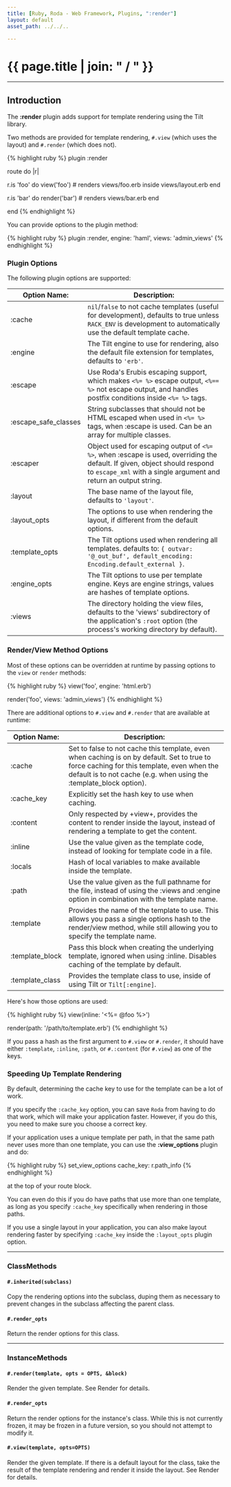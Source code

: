 ```yaml
---
title: [Ruby, Roda - Web Framework, Plugins, ":render"]
layout: default
asset_path: ../../..

---
```


# {{ page.title | join: " / " }}

---- 

## Introduction


The **:render** plugin adds support for template rendering using the Tilt library.  

Two methods are provided for template rendering, `#.view` (which uses the layout) and `#.render` (which does not).


{% highlight ruby %}
plugin :render

route do |r|
  
  r.is 'foo' do
    view('foo') # renders views/foo.erb inside views/layout.erb
  end

  r.is 'bar' do
    render('bar') # renders views/bar.erb
  end
  
end
{% endhighlight %}


You can provide options to the plugin method:


{% highlight ruby %}
  plugin :render, engine: 'haml', views: 'admin_views'
{% endhighlight %}


### Plugin Options

The following plugin options are supported:

| **Option Name:** | **Description:** |
| --- | --- |
| :cache                | `nil`/`false` to not cache templates (useful for development), defaults to true unless `RACK_ENV` is development to automatically use the default template cache. |
| :engine               | The Tilt engine to use for rendering, also the default file extension for templates, defaults to `'erb'`. |
| :escape               | Use Roda's Erubis escaping support, which makes `<%= %>` escape output, `<%== %>` not escape output, and handles postfix conditions inside `<%= %>` tags. |
| :escape_safe_classes  | String subclasses that should not be HTML escaped when used in `<%= %>` tags, when :escape is used. Can be an array for multiple classes. |
| :escaper              | Object used for escaping output of `<%= %>`, when :escape is used, overriding the default.  If given, object should respond to `escape_xml` with a single argument and return an output string. |
| :layout               | The base name of the layout file, defaults to `'layout'`. |
| :layout_opts          | The options to use when rendering the layout, if different from the default options. |
| :template_opts        | The Tilt options used when rendering all templates. defaults to: `{ outvar: '@_out_buf', default_encoding: Encoding.default_external }`. |
| :engine_opts          | The Tilt options to use per template engine.  Keys are engine strings, values are hashes of template options. |
| :views                | The directory holding the view files, defaults to the 'views' subdirectory of the application's `:root` option (the process's working directory by default). |


### Render/View Method Options

Most of these options can be overridden at runtime by passing options to the `view` or `render` methods:

{% highlight ruby %}
  view('foo', engine: 'html.erb')
  
  render('foo', views: 'admin_views')
{% endhighlight %}

There are additional options to `#.view` and `#.render` that are available at runtime:

| **Option Name:** | **Description:** |
| --- | --- |
| :cache          | Set to false to not cache this template, even when caching is on by default.  Set to true to force caching for this template, even when the default is to not cache (e.g. when using the :template_block option). |
| :cache_key      | Explicitly set the hash key to use when caching. |
| :content        | Only respected by +view+, provides the content to render inside the layout, instead of rendering a template to get the content. |
| :inline         | Use the value given as the template code, instead of looking for template code in a file. |
| :locals         | Hash of local variables to make available inside the template. |
| :path           | Use the value given as the full pathname for the file, instead of using the :views and :engine option in combination with the template name. |
| :template       | Provides the name of the template to use.  This allows you pass a single options hash to the render/view method, while still allowing you to specify the template name. |
| :template_block | Pass this block when creating the underlying template, ignored when using :inline.  Disables caching of the template by default. |
| :template_class | Provides the template class to use, inside of using Tilt or `Tilt[:engine]`. |


Here's how those options are used:

{% highlight ruby %}
  view(inline: '<%= @foo %>')
  
  render(path: '/path/to/template.erb')
{% endhighlight %}

If you pass a hash as the first argument to `#.view` or `#.render`, it should have either `:template`, 
`:inline`, `:path`, or `#.:content` (for `#.view`) as one of the keys.


### Speeding Up Template Rendering

By default, determining the cache key to use for the template can be a lot of work.  

If you specify the `:cache_key` option, you can save `Roda` from having to do that work, which will 
make your application faster.  However, if you do this, you need to make sure you choose a correct key.

If your application uses a unique template per path, in that the same path never uses more than one 
template, you can use the **:view_options** plugin and do:

{% highlight ruby %}
  set_view_options cache_key: r.path_info
{% endhighlight %}



at the top of your route block.  


You can even do this if you do have paths that use more than one template, as long as you specify 
`:cache_key` specifically when rendering in those paths.

If you use a single layout in your application, you can also make layout rendering faster by specifying 
`:cache_key` inside the `:layout_opts` plugin option.

--- 

### ClassMethods

#### `#.inherited(subclass)`

Copy the rendering options into the subclass, duping them as necessary to prevent changes in the 
subclass affecting the parent class.


#### `#.render_opts`

Return the render options for this class.


---

### InstanceMethods


#### `#.render(template, opts = OPTS, &block)`

Render the given template. See Render for details.


#### `#.render_opts`

Return the render options for the instance's class. While this is not currently frozen, it may be 
frozen in a future version, so you should not attempt to modify it.


#### `#.view(template, opts=OPTS)`

Render the given template.  If there is a default layout for the class, take the result of the template 
rendering and render it inside the layout.  See Render for details.


